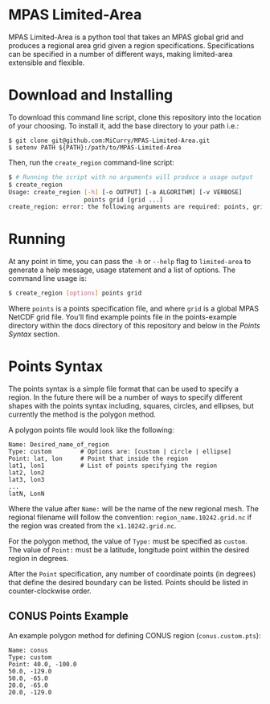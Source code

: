# MPAS Limited-Area 

MPAS Limited-Area is a python tool that takes an MPAS global grid and produces
a regional area grid given a region specifications. Specifications can be
specified in a number of different ways, making limited-area extensible and
flexible.


# Download and Installing<a name="Installing"/>

To download this command line script, clone this repository into the location
of your choosing. To install it, add the base directory to your path i.e.:

```
$ git clone git@github.com:MiCurry/MPAS-Limited-Area.git
$ setenv PATH ${PATH}:/path/to/MPAS-Limited-Area
```

Then, run the `create_region` command-line script:
```Bash
$ # Running the script with no arguments will produce a usage output
$ create_region
Usage: create_region [-h] [-o OUTPUT] [-a ALGORITHM] [-v VERBOSE]
                     points grid [grid ...]
create_region: error: the following arguments are required: points, grid
```


# Running<a name="Running"/>

At any point in time, you can pass the `-h` or `--help` flag to `limited-area`
to generate a help message, usage statement and a list of options. The command
line usage is:

``` bash
$ create_region [options] points grid
```

Where `points` is a points specification file, and where `grid` is a global
MPAS NetCDF grid file. You'll find example points file in the points-example
directory within the docs directory of this repository and below in the *Points
Syntax* section.

# Points Syntax<a name="Points">


The points syntax is a simple file format that can be used to specify a region.
In the future there will be a number of ways to specify different shapes with
the points syntax including, squares, circles, and ellipses, but currently the
method is the polygon method.

A polygon points file would look like the following:
```
Name: Desired_name_of_region 
Type: custom        # Options are: [custom | circle | ellipse]
Point: lat, lon     # Point that inside the region
lat1, lon1          # List of points specifying the region
lat2, lon2
lat3, lon3
...
latN, LonN
```

Where the value after `Name:` will be the name of the new regional mesh. The
regional filename will follow the convention: `region_name.10242.grid.nc` if
the region was created from the `x1.10242.grid.nc`.

For the polygon method, the value of `Type:` must be specified as `custom`.
The value of `Point:` must be a latitude, longitude point within the desired
region in degrees.

After the `Point` specification, any number of coordinate points (in degrees)
that define the desired boundary can be listed. Points should be listed in
counter-clockwise order.

## CONUS Points Example

An example polygon method for defining CONUS region (`conus.custom.pts`):
```
Name: conus
Type: custom
Point: 40.0, -100.0
50.0, -129.0
50.0, -65.0
20.0, -65.0
20.0, -129.0
```
